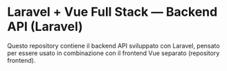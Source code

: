 # Laravel + Vue Full Stack — Backend API (Laravel)

Questo repository contiene il backend API sviluppato con Laravel, pensato per essere usato in combinazione con il frontend Vue separato (repository frontend).
